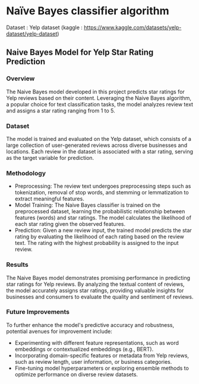 # Naïve Bayes classifier algorithm

Dataset : Yelp dataset (kaggle : https://www.kaggle.com/datasets/yelp-dataset/yelp-dataset) 

## **Naive Bayes Model for Yelp Star Rating Prediction**
### Overview
The Naive Bayes model developed in this project predicts star ratings for Yelp reviews based on their content. Leveraging the Naive Bayes algorithm, a popular choice for text classification tasks, the model analyzes review text and assigns a star rating ranging from 1 to 5.

### Dataset
The model is trained and evaluated on the Yelp dataset, which consists of a large collection of user-generated reviews across diverse businesses and locations. Each review in the dataset is associated with a star rating, serving as the target variable for prediction.

### Methodology
* Preprocessing: The review text undergoes preprocessing steps such as tokenization, removal of stop words, and stemming or lemmatization to extract meaningful features.
* Model Training: The Naive Bayes classifier is trained on the preprocessed dataset, learning the probabilistic relationship between features (words) and star ratings. The model calculates the likelihood of each star rating given the observed features.
* Prediction: Given a new review input, the trained model predicts the star rating by evaluating the likelihood of each rating based on the review text. The rating with the highest probability is assigned to the input review.
### Results
The Naive Bayes model demonstrates promising performance in predicting star ratings for Yelp reviews. By analyzing the textual content of reviews, the model accurately assigns star ratings, providing valuable insights for businesses and consumers to evaluate the quality and sentiment of reviews.

### Future Improvements
To further enhance the model's predictive accuracy and robustness, potential avenues for improvement include:

* Experimenting with different feature representations, such as word embeddings or contextualized embeddings (e.g., BERT).
* Incorporating domain-specific features or metadata from Yelp reviews, such as review length, user information, or business categories.
* Fine-tuning model hyperparameters or exploring ensemble methods to optimize performance on diverse review datasets.
